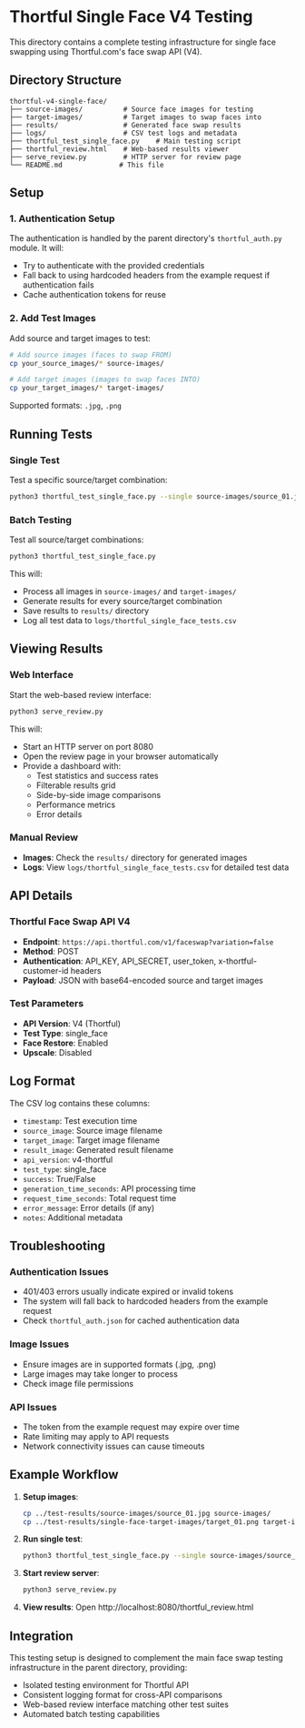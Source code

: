 # Thortful Single Face V4 Testing

This directory contains a complete testing infrastructure for single face swapping using Thortful.com's face swap API (V4).

## Directory Structure

```
thortful-v4-single-face/
├── source-images/          # Source face images for testing
├── target-images/          # Target images to swap faces into  
├── results/                # Generated face swap results
├── logs/                   # CSV test logs and metadata
├── thortful_test_single_face.py    # Main testing script
├── thortful_review.html    # Web-based results viewer
├── serve_review.py         # HTTP server for review page
└── README.md              # This file
```

## Setup

### 1. Authentication Setup

The authentication is handled by the parent directory's `thortful_auth.py` module. It will:
- Try to authenticate with the provided credentials
- Fall back to using hardcoded headers from the example request if authentication fails
- Cache authentication tokens for reuse

### 2. Add Test Images

Add source and target images to test:

```bash
# Add source images (faces to swap FROM)
cp your_source_images/* source-images/

# Add target images (images to swap faces INTO)  
cp your_target_images/* target-images/
```

Supported formats: `.jpg`, `.png`

## Running Tests

### Single Test
Test a specific source/target combination:

```bash
python3 thortful_test_single_face.py --single source-images/source_01.jpg target-images/target_01.png
```

### Batch Testing
Test all source/target combinations:

```bash
python3 thortful_test_single_face.py
```

This will:
- Process all images in `source-images/` and `target-images/`
- Generate results for every source/target combination
- Save results to `results/` directory
- Log all test data to `logs/thortful_single_face_tests.csv`

## Viewing Results

### Web Interface
Start the web-based review interface:

```bash
python3 serve_review.py
```

This will:
- Start an HTTP server on port 8080
- Open the review page in your browser automatically
- Provide a dashboard with:
  - Test statistics and success rates
  - Filterable results grid
  - Side-by-side image comparisons
  - Performance metrics
  - Error details

### Manual Review
- **Images**: Check the `results/` directory for generated images
- **Logs**: View `logs/thortful_single_face_tests.csv` for detailed test data

## API Details

### Thortful Face Swap API V4
- **Endpoint**: `https://api.thortful.com/v1/faceswap?variation=false`
- **Method**: POST
- **Authentication**: API_KEY, API_SECRET, user_token, x-thortful-customer-id headers
- **Payload**: JSON with base64-encoded source and target images

### Test Parameters
- **API Version**: V4 (Thortful)
- **Test Type**: single_face
- **Face Restore**: Enabled
- **Upscale**: Disabled

## Log Format

The CSV log contains these columns:
- `timestamp`: Test execution time
- `source_image`: Source image filename
- `target_image`: Target image filename  
- `result_image`: Generated result filename
- `api_version`: v4-thortful
- `test_type`: single_face
- `success`: True/False
- `generation_time_seconds`: API processing time
- `request_time_seconds`: Total request time
- `error_message`: Error details (if any)
- `notes`: Additional metadata

## Troubleshooting

### Authentication Issues
- 401/403 errors usually indicate expired or invalid tokens
- The system will fall back to hardcoded headers from the example request
- Check `thortful_auth.json` for cached authentication data

### Image Issues
- Ensure images are in supported formats (.jpg, .png)
- Large images may take longer to process
- Check image file permissions

### API Issues
- The token from the example request may expire over time
- Rate limiting may apply to API requests
- Network connectivity issues can cause timeouts

## Example Workflow

1. **Setup images**:
   ```bash
   cp ../test-results/source-images/source_01.jpg source-images/
   cp ../test-results/single-face-target-images/target_01.png target-images/
   ```

2. **Run single test**:
   ```bash
   python3 thortful_test_single_face.py --single source-images/source_01.jpg target-images/target_01.png
   ```

3. **Start review server**:
   ```bash
   python3 serve_review.py
   ```

4. **View results**: Open http://localhost:8080/thortful_review.html

## Integration

This testing setup is designed to complement the main face swap testing infrastructure in the parent directory, providing:
- Isolated testing environment for Thortful API
- Consistent logging format for cross-API comparisons
- Web-based review interface matching other test suites
- Automated batch testing capabilities